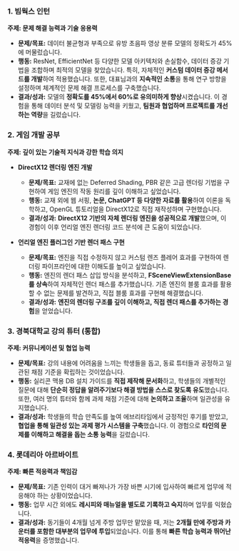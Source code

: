 ### **1. 빔웍스 인턴**

**주제: 문제 해결 능력과 기술 응용력**
 
- **문제/목표:** 데이터 불균형과 부족으로 유방 초음파 영상 분류 모델의 정확도가 45%에 머물렀습니다. 
- **행동:** ResNet, EfficientNet 등 다양한 모델 아키텍처와 손실함수, 데이터 증강 기법을 조합하며 최적의 모델을 찾았습니다. 특히, 자체적인 **커스텀 데이터 증강 메서드를 개발**하여 적용했습니다. 또한, 대표님과의 **지속적인 소통**을 통해 연구 방향을 설정하며 체계적인 문제 해결 프로세스를 구축했습니다. 
- **결과/성과:** 모델의 **정확도를 45%에서 60%로 유의미하게 향상**시켰습니다. 이 경험을 통해 데이터 분석 및 모델링 능력을 키웠고, **팀원과 협업하며 프로젝트를 개선하는 역량**을 길렀습니다.
### **2. 게임 개발 공부**

**주제: 깊이 있는 기술적 지식과 강한 학습 의지**

- **DirectX12 렌더링 엔진 개발**
	- **문제/목표:** 교재에 없는 Deferred Shading, PBR 같은 고급 렌더링 기법을 구현하여 게임 엔진의 작동 원리를 깊이 이해하고 싶었습니다.
	- **행동:** 교재 외에 웹 서핑, **논문, ChatGPT 등 다양한 자료를 활용**하여 이론을 독학하고, OpenGL 튜토리얼을 DirectX12로 직접 재작성하며 구현했습니다.
	- **결과/성과:** **DirectX12 기반의 자체 렌더링 엔진을 성공적으로 개발**했으며, 이 경험이 이후 언리얼 엔진 렌더링 코드 분석에 큰 도움이 되었습니다.

- **언리얼 엔진 플러그인 기반 렌더 패스 구현**
	- **문제/목표:** 엔진을 직접 수정하지 않고 커스텀 렌즈 플레어 효과를 구현하여 렌더링 파이프라인에 대한 이해도를 높이고 싶었습니다.
	- **행동:** 엔진의 렌더 패스 삽입 방식을 분석하고, **FSceneViewExtensionBase를 상속**하여 자체적인 렌더 패스를 추가했습니다. 기존 엔진의 블룸 효과를 활용할 수 없는 문제를 발견하고, 직접 블룸 효과를 구현해 해결했습니다.
	- **결과/성과:** **엔진의 렌더링 구조를 깊이 이해하고, 직접 렌더 패스를 추가하는 경험**을 얻었습니다.

### **3. 경북대학교 강의 튜터 (통합)**

**주제: 커뮤니케이션 및 협업 능력**

- **문제/목표:** 강의 내용에 어려움을 느끼는 학생들을 돕고, 동료 튜터들과 공정하고 일관된 채점 기준을 확립하는 것이었습니다.
- **행동:** 실리콘 맥용 DB 설치 가이드를 **직접 제작해 문서화**하고, 학생들의 개별적인 질문에 대해 **단순히 정답을 알려주기보다 해결 방법을 스스로 찾도록 유도**했습니다. 또한, 여러 명의 튜터와 함께 과제 채점 기준에 대해 **논의하고 조율**하며 일관성을 유지했습니다.
- **결과/성과:** 학생들의 학습 만족도를 높여 에브리타임에서 긍정적인 후기를 받았고, **협업을 통해 일관성 있는 과제 평가 시스템을 구축**했습니다. 이 경험으로 **타인의 문제를 이해하고 해결을 돕는 소통 능력**을 길렀습니다.

### **4. 롯데리아 아르바이트**

**주제: 빠른 적응력과 책임감**

- **문제/목표:** 기존 인력이 대거 빠져나가 가장 바쁜 시기에 입사하여 빠르게 업무에 적응해야 하는 상황이었습니다.
- **행동:** 업무 시간 외에도 **레시피와 매뉴얼을 별도로 기록하고 숙지**하며 업무를 익혔습니다.
- **결과/성과:** 동기들이 4개월 넘게 주방 업무만 맡았을 때, 저는 **2개월 만에 주방과 카운터를 포함한 대부분의 업무에 투입**되었습니다. 이를 통해 **빠른 학습 능력과 뛰어난 적응력**을 증명했습니다.